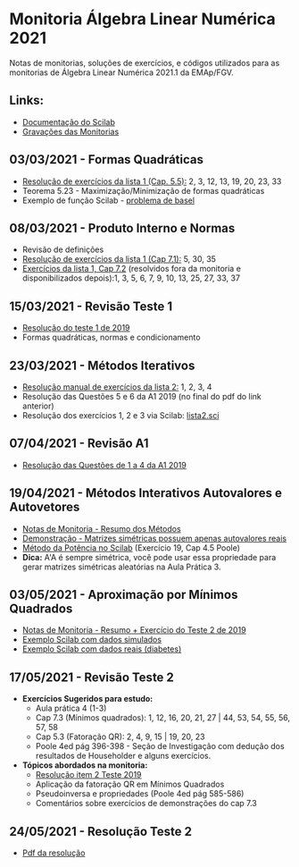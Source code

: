 # Monitoria Álgebra Linear Numérica 2021
Notas de monitorias, soluções de exercícios, e códigos utilizados para as monitorias de Álgebra Linear Numérica 2021.1 da EMAp/FGV.

## Links:

- [Documentação do Scilab](https://help.scilab.org/)
- [Gravações das Monitorias](https://gvmail-my.sharepoint.com/:f:/g/personal/b39398_fgv_edu_br/ErjNX5058o9EqIr1cphl3qwBeZYeQylI0atNkrMJR3-aBA)

## 03/03/2021 - Formas Quadráticas
- [Resolução de exercícios da lista 1 (Cap. 5.5):](https://github.com/reneroliveira/Monitoria-ALN-2021/blob/main/notas/Notas%202021-03-03.pdf) 2, 3, 12, 13, 19, 20, 23, 33
- Teorema 5.23 - Maximização/Minimização de formas quadráticas
- Exemplo de função Scilab - [problema de basel](https://github.com/reneroliveira/Monitoria-ALN-2021/blob/main/c%C3%B3digos/basel_problem.sce)

## 08/03/2021 - Produto Interno e Normas
- Revisão de definições
- [Resolução de exercícios da lista 1 (Cap 7.1):](https://github.com/reneroliveira/Monitoria-ALN-2021/blob/main/notas/Notas%202021-03-08.pdf) 5, 30, 35
- [Exercícios da lista 1, Cap 7.2](https://github.com/reneroliveira/Monitoria-ALN-2021/blob/main/listas/Lista%201%20-%20cap%207.2.pdf) (resolvidos fora da monitoria e disponibilizados depois):1, 3, 5, 6, 7, 9, 10, 13, 25, 27, 33, 37

## 15/03/2021 - Revisão Teste 1
- [Resolução do teste 1 de 2019](https://github.com/reneroliveira/Monitoria-ALN-2021/blob/main/notas/Notas%202021-03-15.pdf)
- Formas quadráticas, normas e condicionamento

## 23/03/2021 - Métodos Iterativos
- [Resolução manual de exercícios da lista 2:](https://github.com/reneroliveira/Monitoria-ALN-2021/blob/main/listas/Lista%202%20-%20M%C3%A9todos%20Iterativos.pdf) 1, 2, 3, 4
- Resolução das Questões 5 e 6 da A1 2019 (no final do pdf do link anterior)
- Resolução dos exercícios 1, 2 e 3 via Scilab: [lista2.sci](https://github.com/reneroliveira/Monitoria-ALN-2021/blob/main/c%C3%B3digos/lista2.sci)

## 07/04/2021 - Revisão A1
- [Resolução das Questões de 1 a 4 da A1 2019](https://github.com/reneroliveira/Monitoria-ALN-2021/blob/main/notas/Notas%202021-04-07.pdf)

## 19/04/2021 - Métodos Interativos Autovalores e Autovetores
- [Notas de Monitoria - Resumo dos Métodos](https://github.com/reneroliveira/Monitoria-ALN-2021/blob/main/notas/Notas%202021-04-19.pdf)
- [Demonstração - Matrizes simétricas possuem apenas autovalores reais](http://pi.math.cornell.edu/%7Ejerison/math2940/real-eigenvalues.pdf)
- [Método da Potência no Scilab](https://github.com/reneroliveira/Monitoria-ALN-2021/blob/main/c%C3%B3digos/exercicio19.sci) (Exercício 19, Cap 4.5 Poole)
- **Dica:** A'A é sempre simétrica, você pode usar essa propriedade para gerar matrizes simétricas aleatórias na Aula Prática 3.

## 03/05/2021 - Aproximação por Mínimos Quadrados
- [Notas de Monitoria - Resumo + Exercício do Teste 2 de 2019](https://github.com/reneroliveira/Monitoria-ALN-2021/blob/main/notas/Notas%202021-05-03.pdf)
- [Exemplo Scilab com dados simulados](https://github.com/reneroliveira/Monitoria-ALN-2021/blob/main/c%C3%B3digos/minimos_quadrados_exemplo.sci)
- [Exemplo Scilab com dados reais (diabetes)](https://github.com/reneroliveira/Monitoria-ALN-2021/blob/main/c%C3%B3digos/minimos_quadrados_diabetes.sci)

## 17/05/2021 - Revisão Teste 2
- **Exercícios Sugeridos para estudo:**
  - Aula prática 4 (1-3)
  - Cap 7.3 (Mínimos quadrados): 1, 12, 16, 20, 21, 27 | 44, 53, 54, 55, 56, 57, 58
  - Cap 5.3 (Fatoração QR): 2, 4, 9, 15 | 19, 20, 23
  - Poole 4ed pág 396-398 - Seção de Investigação com dedução dos resultados de Householder e alguns exercícios.
- **Tópicos abordados na monitoria:**
  - [Resolução item 2 Teste 2019](https://github.com/reneroliveira/Monitoria-ALN-2021/blob/main/notas/Notas%202021-05-17%20Teste%202%202019.pdf)
  - Aplicação da fatoração QR em Mínimos Quadrados
  - Pseudoinversa e propriedades (Poole 4ed pág 585-586)
  - Comentários sobre exercícios de demonstrações do cap 7.3

## 24/05/2021 - Resolução Teste 2
- [Pdf da resolução](emap.fgv.br)
